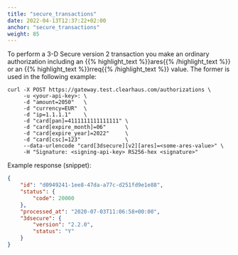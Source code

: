 ```yaml
---
title: "secure_transactions"
date: 2022-04-13T12:37:22+02:00
anchor: "secure_transactions"
weight: 85
---
```

To perform a 3-D Secure version 2 transaction you make an ordinary authorization including an {{% highlight_text %}}ares{{% /highlight_text %}} or an {{% highlight_text %}}rreq{{% /highlight_text %}} value. The former is used in the following example:
```shell
curl -X POST https://gateway.test.clearhaus.com/authorizations \
     -u <your-api-key>: \
     -d "amount=2050"   \
     -d "currency=EUR"  \
     -d "ip=1.1.1.1"    \
     -d "card[pan]=4111111111111111" \
     -d "card[expire_month]=06"      \
     -d "card[expire_year]=2022"     \
     -d "card[csc]=123"              \
     --data-urlencode "card[3dsecure][v2][ares]=<some-ares-value>" \
     -H "Signature: <signing-api-key> RS256-hex <signature>"
```
Example response (snippet):
```json
{
    "id": "d0949241-1ee8-47da-a77c-d251fd9e1e88",
    "status": {
        "code": 20000
    },
    "processed_at": "2020-07-03T11:06:58+00:00",
    "3dsecure": {
        "version": "2.2.0",
        "status": "Y"
    }
}
```
